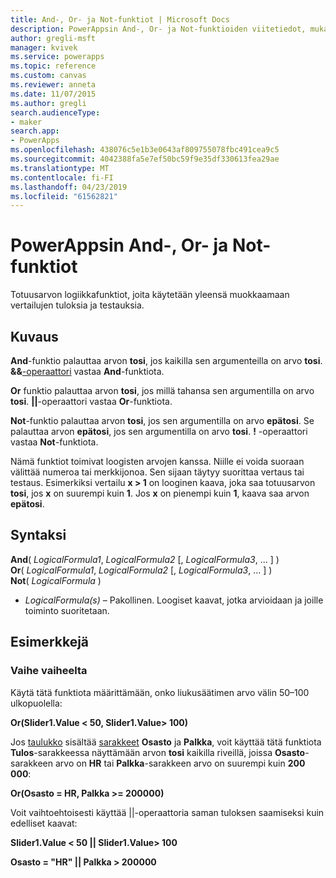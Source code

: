 ```yaml
---
title: And-, Or- ja Not-funktiot | Microsoft Docs
description: PowerAppsin And-, Or- ja Not-funktioiden viitetiedot, mukaan lukien syntaksi ja esimerkit
author: gregli-msft
manager: kvivek
ms.service: powerapps
ms.topic: reference
ms.custom: canvas
ms.reviewer: anneta
ms.date: 11/07/2015
ms.author: gregli
search.audienceType:
- maker
search.app:
- PowerApps
ms.openlocfilehash: 438076c5e1b3e0643af809755078fbc491cea9c5
ms.sourcegitcommit: 4042388fa5e7ef50bc59f9e35df330613fea29ae
ms.translationtype: MT
ms.contentlocale: fi-FI
ms.lasthandoff: 04/23/2019
ms.locfileid: "61562821"
---
```

# <a name="and-or-and-not-functions-in-powerapps"></a>PowerAppsin And-, Or- ja Not-funktiot
Totuusarvon logiikkafunktiot, joita käytetään yleensä muokkaamaan vertailujen tuloksia ja testauksia.

## <a name="description"></a>Kuvaus
**And**-funktio palauttaa arvon **tosi**, jos kaikilla sen argumenteilla on arvo **tosi**.  **&&**[-operaattori](operators.md) vastaa **And**-funktiota.

**Or** funktio palauttaa arvon **tosi**, jos millä tahansa sen argumentilla on arvo **tosi**.  **||**-operaattori vastaa **Or**-funktiota.

**Not**-funktio palauttaa arvon **tosi**, jos sen argumentilla on arvo **epätosi**. Se palauttaa arvon **epätosi**, jos sen argumentilla on arvo **tosi**.  **!** -operaattori vastaa **Not**-funktiota.

Nämä funktiot toimivat loogisten arvojen kanssa. Niille ei voida suoraan välittää numeroa tai merkkijonoa. Sen sijaan täytyy suorittaa vertaus tai testaus. Esimerkiksi vertailu **x > 1** on looginen kaava, joka saa totuusarvon **tosi**, jos **x** on suurempi kuin **1**. Jos **x** on pienempi kuin **1**, kaava saa arvon **epätosi**.

## <a name="syntax"></a>Syntaksi
**And**( *LogicalFormula1*, *LogicalFormula2* [, *LogicalFormula3*, ... ] )<br>
**Or**( *LogicalFormula1*, *LogicalFormula2* [, *LogicalFormula3*, ... ] )<br>
**Not**( *LogicalFormula* )

* *LogicalFormula(s)* – Pakollinen.  Loogiset kaavat, jotka arvioidaan ja joille toiminto suoritetaan.

## <a name="examples"></a>Esimerkkejä
### <a name="step-by-step"></a>Vaihe vaiheelta
Käytä tätä funktiota määrittämään, onko liukusäätimen arvo välin 50–100 ulkopuolella:

**Or(Slider1.Value < 50, Slider1.Value> 100)**

Jos [taulukko](../working-with-tables.md) sisältää [sarakkeet](../working-with-tables.md#columns) **Osasto** ja **Palkka**, voit käyttää tätä funktiota **Tulos**-sarakkeessa näyttämään arvon **tosi** kaikilla riveillä, joissa **Osasto**-sarakkeen arvo on **HR** tai **Palkka**-sarakkeen arvo on suurempi kuin **200 000**:

**Or(Osasto = HR, Palkka >= 200000)**

Voit vaihtoehtoisesti käyttää ||-operaattoria saman tuloksen saamiseksi kuin edelliset kaavat:

**Slider1.Value < 50 || Slider1.Value> 100**

**Osasto = "HR" || Palkka > 200000**

